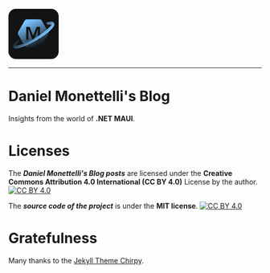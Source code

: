 <a href="https://danielmonettelli.github.io/" target="_blank"><img src="https://raw.githubusercontent.com/danielmonettelli/danielmonettelli.github.io/master/assets/images/brand/logo_brand_blog_of_daniel_monettelli.png" alt="Daniel Monettelli's Blog" height="100" width="100"></a>

---

# Daniel Monettelli's Blog

Insights from the world of **.NET MAUI**.

# Licenses

The ***Daniel Monettelli's Blog posts*** are licensed under the **Creative Commons Attribution 4.0 International (CC BY 4.0)** License by the author. [![CC BY 4.0][cc-by-shield]][cc-by]

[cc-by-shield]: https://img.shields.io/badge/License-CC%20BY%204.0-lightgrey.svg

[cc-by]: https://creativecommons.org/licenses/by/4.0/

The ***source code of the project*** is under the **MIT license**. [![CC BY 4.0][license-MIT]][MIT-by]

[license-MIT]: https://img.shields.io/badge/license-MIT-blue.svg?style=flat-square

[MIT-by]: https://github.com/danielmonettelli/danielmonettelli.github.io/blob/main/LICENSE

# Gratefulness

Many thanks to the [Jekyll Theme Chirpy](https://github.com/cotes2020/jekyll-theme-chirpy).

